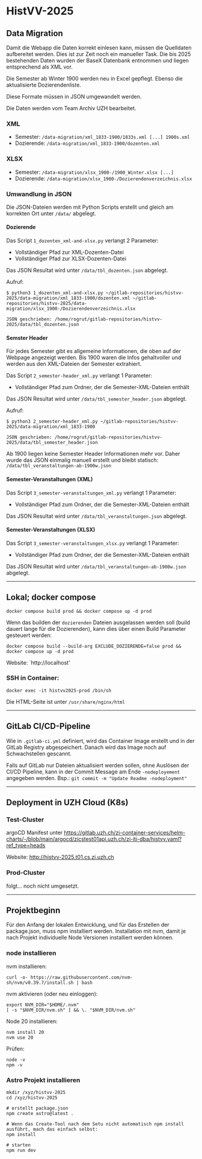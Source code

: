 # HistVV-2025

## Data Migration

Damit die Webapp die Daten korrekt einlesen kann, müssen die Quelldaten aufbereitet werden. Dies ist zur Zeit noch ein manueller Task. Die bis 2025 bestehenden Daten wurden der BaseX Datenbank entnommen und liegen entsprechend als XML vor. 

Die Semester ab Winter 1900 werden neu in Excel gepflegt. Ebenso die aktualisierte Dozierendenliste.

Diese Formate müssen in JSON umgewandelt werden. 

Die Daten werden vom Team Archiv UZH bearbeitet.

### XML

  - Semester: `/data-migration/xml_1833-1900/1833s.xml [...] 1900s.xml`
  - Dozierende: `/data-migration/xml_1833-1900/dozenten.xml`

### XLSX

  - Semester: `/data-migration/xlsx_1900-/1900_Winter.xlsx [...]`
  - Dozierende: `/data-migration/xlsx_1900-/Dozierendenverzeichnis.xlsx`

### Umwandlung in JSON

Die JSON-Dateien werden mit Python Scripts erstellt und gleich am korrekten Ort unter `/data/` abgelegt.

#### Dozierende

Das Script `1_dozenten_xml-and-xlsx.py` verlangt 2 Parameter:

  - Vollständiger Pfad zur XML-Dozenten-Datei
  - Vollständiger Pfad zur XLSX-Dozenten-Datei
  
Das JSON Resultat wird unter `/data/tbl_dozenten.json` abgelegt.

Aufruf:

```
$ python3 1_dozenten_xml-and-xlsx.py ~/gitlab-repositories/histvv-2025/data-migration/xml_1833-1900/dozenten.xml ~/gitlab-repositories/histvv-2025/data-migration/xlsx_1900-/Dozierendenverzeichnis.xlsx

JSON geschrieben: /home/rogrut/gitlab-repositories/histvv-2025/data/tbl_dozenten.json
```

#### Semster Header

Für jedes Semester gibt es allgemeine Informationen, die oben auf der Webpage angezeigt werden. Bis 1900 waren die Infos gehaltvoller und werden aus den XML-Dateien der Semester extrahiert. 

Das Script `2_semester-header_xml.py` verlangt 1 Parameter:

  - Vollständiger Pfad zum Ordner, der die Semester-XML-Dateien enthält
  
Das JSON Resultat wird unter `/data/tbl_semester_header.json` abgelegt.

Aufruf:

```
$ python3 2_semester-header_xml.py ~/gitlab-repositories/histvv-2025/data-migration/xml_1833-1900

JSON geschrieben: /home/rogrut/gitlab-repositories/histvv-2025/data/tbl_semester_header.json
```

Ab 1900 liegen keine Semester Header Informationen mehr vor. Daher wurde das JSON einmalig manuell erstellt und bleibt statisch: `/data/tbl_veranstaltungen-ab-1900w.json`

#### Semester-Veranstaltungen (XML)

Das Script `3_semester-veranstaltungen_xml.py` verlangt 1 Parameter:

  - Vollständiger Pfad zum Ordner, der die Semester-XML-Dateien enthält
  
Das JSON Resultat wird unter `/data/tbl_veranstaltungen.json` abgelegt.

#### Semester-Veranstaltungen (XLSX)

Das Script `3_semester-veranstaltungen_xlsx.py` verlangt 1 Parameter:

  - Vollständiger Pfad zum Ordner, der die Semester-XML-Dateien enthält
  
Das JSON Resultat wird unter `/data/tbl_veranstaltungen-ab-1900w.json` abgelegt.

---

## Lokal; docker compose

```
docker compose build prod && docker compose up -d prod
```

Wenn das builden der `dozierenden` Dateien ausgelassen werden soll (build dauert lange für die Dozierenden), kann dies über einen Build Parameter gesteuert werden:

```
docker compose build --build-arg EXCLUDE_DOZIERENDE=false prod && docker compose up -d prod
```

Website: `http://localhost'

### SSH in Container:

```
docker exec -it histvv2025-prod /bin/sh
```

Die HTML-Seite ist unter `/usr/share/nginx/html`

---

## GitLab CI/CD-Pipeline

Wie in `.gitlab-ci.yml` definiert, wird das Container Image erstellt und in der GitLab Registry abgespeichert. Danach wird das Image noch auf Schwachstellen gescannt.

Falls auf GitLab nur Dateien aktualisiert werden sollen, ohne Auslösen der CI/CD Pipeline, kann in der Commit Message am Ende `-nodeployement` angegeben werden. Bsp.: `git commit -m "Update Readme -nodeployment"`

---

## Deployment in UZH Cloud (K8s)

### Test-Cluster

argoCD Manifest unter https://gitlab.uzh.ch/zi-container-services/helm-charts/-/blob/main/argocd/zicstest01api.uzh.ch/zi-iti-dba/histvv.yaml?ref_type=heads

Website: http://histvv-2025.t01.cs.zi.uzh.ch

### Prod-Cluster

folgt... noch nicht umgesetzt.

---

## Projektbeginn

Für den Anfang der lokalen Entwicklung, und für das Erstellen der package.json, muss npm installiert werden. Installation mit nvm, damit je nach Projekt individuelle Node Versionen installiert werden können.

### node installieren

nvm installieren:

```
curl -o- https://raw.githubusercontent.com/nvm-sh/nvm/v0.39.7/install.sh | bash
```

nvm aktivieren (oder neu einloggen):

```
export NVM_DIR="$HOME/.nvm"
[ -s "$NVM_DIR/nvm.sh" ] && \. "$NVM_DIR/nvm.sh"
```

Node 20 installieren:

```
nvm install 20
nvm use 20
```

Prüfen:

```
node -v
npm -v
```

### Astro Projekt installieren

```
mkdir /xyz/histvv-2025
cd /xyz/histvv-2025

# erstellt package.json
npm create astro@latest .

# Wenn das Create-Tool nach dem Setu nicht automatisch npm install ausführt, mach das einfach selbst:
npm install

# starten
npm run dev
```
